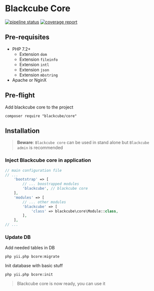 Blackcube Core
==============

[![pipeline status](https://code.redcat.io/blackcube/core/badges/master/pipeline.svg)](https://code.redcat.io/blackcube/core/commits/master)
[![coverage report](https://code.redcat.io/blackcube/core/badges/master/coverage.svg)](https://code.redcat.io/blackcube/core/commits/master)

Pre-requisites
--------------

 * PHP 7.2+
   * Extension `dom`
   * Extension `fileinfo`
   * Extension `intl`
   * Extension `json`
   * Extension `mbstring`
 * Apache or NginX

Pre-flight
----------

Add blackcube core to the project

```
composer require "blackcube/core" 
```
   
Installation
------------

> **Beware**: `Blackcube core` can be used in stand alone but `Blackcube admin` is recommended 


### Inject Blackcube core in application

```php 
// main configuration file
// ...
    'bootstrap' => [
        // ... boostrapped modules
        'blackcube', // blackcube core
    ],
    'modules' => [
        // ... other modules
        'blackcube' => [
            'class' => blackcube\core\Module::class,
        ],
    ],
// ...
```

### Update DB

Add needed tables in DB

```
php yii.php bcore:migrate
```

Init database with basic stuff

```
php yii.php bcore:init
```
 
> Blackcube core is now ready, you can use it
